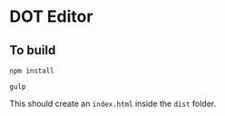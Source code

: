 # DOT Editor

## To build

`npm install`

`gulp`

This should create an `index.html` inside the `dist` folder.
